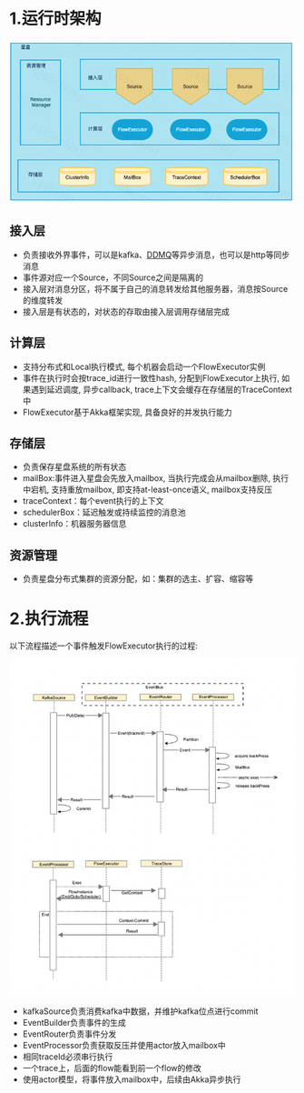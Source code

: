 # 1.运行时架构

![整体架构](../../docs/assets/images/arch1.png)

## 接入层
+ 负责接收外界事件，可以是kafka、[DDMQ](https://github.com/didi/DDMQ)等异步消息，也可以是http等同步消息
+ 事件源对应一个Source，不同Source之间是隔离的
+ 接入层对消息分区，将不属于自己的消息转发给其他服务器，消息按Source的维度转发
+ 接入层是有状态的，对状态的存取由接入层调用存储层完成

## 计算层
+ 支持分布式和Local执行模式, 每个机器会启动一个FlowExecutor实例
+ 事件在执行时会按trace_id进行一致性hash, 分配到FlowExecutor上执行, 如果遇到延迟调度, 异步callback, trace上下文会缓存在存储层的TraceContext中
+ FlowExecutor基于Akka框架实现, 具备良好的并发执行能力

## 存储层
+ 负责保存星盘系统的所有状态
+ mailBox:事件进入星盘会先放入mailbox, 当执行完成会从mailbox删除, 执行中宕机, 支持重放mailbox, 即支持at-least-once语义, mailbox支持反压
+ traceContext：每个event执行的上下文
+ schedulerBox：延迟触发或持续监控的消息池
+ clusterInfo：机器服务器信息

## 资源管理
+ 负责星盘分布式集群的资源分配，如：集群的选主、扩容、缩容等


# 2.执行流程
以下流程描述一个事件触发FlowExecutor执行的过程:

![执行流程](../../docs/assets/images/executor1.png)
+ kafkaSource负责消费kafka中数据，并维护kafka位点进行commit
+ EventBuilder负责事件的生成
+ EventRouter负责事件分发
+ EventProcessor负责获取反压并使用actor放入mailbox中
+ 相同traceId必须串行执行
+ 一个trace上，后面的flow能看到前一个flow的修改
+ 使用actor模型，将事件放入mailbox中，后续由Akka异步执行
